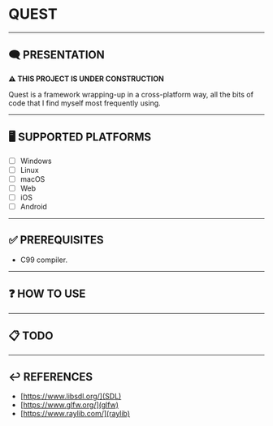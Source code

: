 # QUEST

---

## 🗨️ PRESENTATION

**⚠️ THIS PROJECT IS UNDER CONSTRUCTION**

Quest is a framework wrapping-up in a cross-platform way, all the bits of code that I find myself most frequently using.

---

## 🖥️ SUPPORTED PLATFORMS

- [ ] Windows
- [ ] Linux
- [ ] macOS
- [ ] Web
- [ ] iOS
- [ ] Android

---

## ✅ PREREQUISITES

- C99 compiler.

---

## ❓ HOW TO USE

---

## 📋 TODO

---

## ↩️ REFERENCES

- [https://www.libsdl.org/](SDL)
- [https://www.glfw.org/](glfw)
- [https://www.raylib.com/](raylib)
